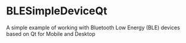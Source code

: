 # BLESimpleDeviceQt
A simple example of working with Bluetooth Low Energy (BLE) devices based on Qt for Mobile and Desktop
